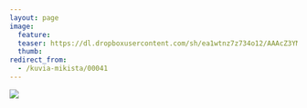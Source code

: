 ```yaml
---
layout: page
image:
  feature:
  teaser: https://dl.dropboxusercontent.com/sh/ea1wtnz7z734o12/AAAcZ3YMrTuHBZgsgYuQHd5Va/mikin-kuvat/2/DSC23761-245px.jpg
  thumb:
redirect_from:
  - /kuvia-mikista/00041
---
```


[![](https://dl.dropboxusercontent.com/sh/ea1wtnz7z734o12/AABiiMLAY8rd0d4hcntbAkKZa/mikin-kuvat/2/DSC23761-800px.jpg)](https://dl.dropboxusercontent.com/sh/ea1wtnz7z734o12/AADJflK8fpv_hV8cACPdNftsa/mikin-kuvat/2/DSC23761.jpg)
